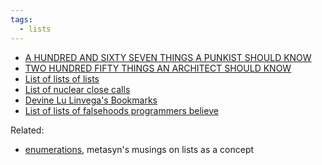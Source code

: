 ```yaml
---
tags:
  - lists
---
```

- [A HUNDRED AND SIXTY SEVEN THINGS A PUNKIST SHOULD KNOW](http://www.punk.ist/)
- [TWO HUNDRED FIFTY THINGS AN ARCHITECT SHOULD KNOW](https://www.readingdesign.org/250-things)
- [List of lists of lists](https://en.wikipedia.org/wiki/List_of_lists_of_lists)
- [List of nuclear close calls](https://en.wikipedia.org/wiki/List_of_nuclear_close_calls)
- [Devine Lu Linvega's Bookmarks](https://wiki.xxiivv.com/site/bookmarks.html)
- [List of lists of falsehoods programmers believe](https://github.com/kdeldycke/awesome-falsehood)

Related:

- [enumerations](https://metasyn.pw/enumerations), metasyn's musings on lists as a concept